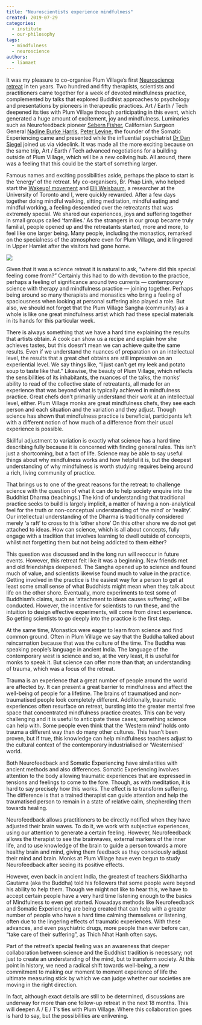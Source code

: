 ```yaml
---
title: "Neuroscientists experience mindfulness"
created: 2019-07-29
categories: 
  - institute
  - our-philosophy
tags: 
  - mindfulness
  - neuroscience
authors: 
  - liamaet
---
```


It was my pleasure to co-organise Plum Village’s first [Neuroscience retreat](https://plumvillage.org/retreats/info/neuroscience-retreat/) in ten years. Two hundred and fifty therapists, scientists and practitioners came together for a week of devoted mindfulness practice, complemented by talks that explored Buddhist approaches to psychology and presentations by pioneers in therapeutic practices. Art / Earth / Tech deepened its ties with Plum Village through participating in this event, which generated a huge amount of excitement, joy and mindfulness. Luminaries such as Neurofeedback pioneer [Sebern Fisher](https://www.sebernfisher.com/), Californian Surgeon General [Nadine Burke Harris](https://en.wikipedia.org/wiki/Nadine_Burke_Harris), [Peter Levine](https://traumahealing.org/about-us/), the founder of the Somatic Experiencing came and presented while the influential psychiatrist [Dr Dan Siegel](https://www.drdansiegel.com/) joined us via videolink. It was made all the more exciting because on the same trip, Art / Earth / Tech advanced negotiations for a building outside of Plum Village, which will be a new coliving hub. All around, there was a feeling that this could be the start of something larger.

Famous names and exciting possibilities aside, perhaps the place to start is the ‘energy’ of the retreat. My co-organisers, Br. Phap Linh, who helped start the [Wakeup! movement](https://wkup.org/) and [Elli Weisbaum](http://www.elliweisbaum.com/), a researcher at the University of Toronto and I, were quickly rewarded. After a few days together doing mindful walking, sitting meditation, mindful eating and mindful working, a feeling descended over the retreatants that was extremely special. We shared our experiences, joys and suffering together in small groups called ‘families.’ As the strangers in our group became truly familial, people opened up and the retreatants started, more and more, to feel like one larger being. Many people, including the monastics, remarked on the specialness of the atmosphere even for Plum Village, and it lingered in Upper Hamlet after the visitors had gone home.

![](assets/images/pv-neuroscience-retreat-2019.jpg)

Given that it was a science retreat it is natural to ask, “where did this special feeling come from?” Certainly this had to do with devotion to the practice, perhaps a feeling of significance around two currents — contemporary science with therapy and mindfulness practice — joining together. Perhaps being around so many therapists and monastics who bring a feeling of spaciousness when looking at personal suffering also played a role. But also, we should not forget that the Plum Village Sangha (community) as a whole is like one great mindfulness artist which had these special materials in its hands for this particular week.

There is always something that we have a hard time explaining the results that artists obtain. A cook can show us a recipe and explain how she achieves tastes, but this doesn’t mean we can achieve quite the same results. Even if we understand the nuances of preparation on an intellectual level, the results that a great chef obtains are still impressive on an experiential level. We say things like, “I just can’t get my leek and potato soup to taste like that.” Likewise, the beauty of Plum Village, which reflects the sensibilities of its inhabitants, the nuances of the talks, the monks’ ability to read of the collective state of retreatants, all made for an experience that was beyond what is typically achieved in mindfulness practice. Great chefs don’t primarily understand their work at an intellectual level, either. Plum Village monks are great mindfulness chefs, they see each person and each situation and the variation and they adjust. Though science has shown that mindfulness practice is beneficial, participants left with a different notion of how much of a difference from their usual experience is possible.

Skillful adjustment to variation is exactly what science has a hard time describing fully because it is concerned with finding general rules. This isn’t just a shortcoming, but a fact of life. Science may be able to say useful things about why mindfulness works and how helpful it is, but the deepest understanding of why mindfulness is worth studying requires being around a rich, living community of practice.

That brings us to one of the great reasons for the retreat: to challenge science with the question of what it can do to help society enquire into the Buddhist Dharma (teachings.) The kind of understanding that traditional practice seeks to build is largely implicit, a matter of having a non-analytical feel for the truth or non-conceptual understanding of ‘the mind’ or ‘reality’. Our intellectual understanding of the Dharma is traditionally considered merely ‘a raft’ to cross to this ‘other shore’ On this other shore we do not get attached to ideas. How can science, which is all about concepts, fully engage with a tradition that involves learning to dwell outside of concepts, whilst not forgetting them but not being addicted to them either?

This question was discussed and in the long run will reoccur in future events. However, this retreat felt like it was a beginning. New friends met and old friendships deepened. The Sangha opened up to science and found much of value, and scientists likewise found much to value in the practice. Getting involved in the practice is the easiest way for a person to get at least some small sense of what Buddhists might mean when they talk about life on the other shore. Eventually, more experiments to test some of Buddhism’s claims, such as ‘attachment to ideas causes suffering’, will be conducted. However, the incentive for scientists to run these, and the intuition to design effective experiments, will come from direct experience. So getting scientists to go deeply into the practice is the first step.

At the same time, Monastics were eager to learn from science and find common ground. Often in Plum Village we say that the Buddha talked about reincarnation because that was the culture of the time. The Buddha was speaking people’s language in ancient India. The language of the contemporary west is science and so, at the very least, it is useful for monks to speak it. But science can offer more than that; an understanding of trauma, which was a focus of the retreat.

Trauma is an experience that a great number of people around the world are affected by. It can present a great barrier to mindfulness and affect the well-being of people for a lifetime. The brains of traumatised and non-traumatised people look completely different. Additionally, traumatic experiences often resurface on retreat, bursting into the greater mental free space that concentrated mindfulness practice creates. This can be very challenging and it is useful to anticipate these cases; something science can help with. Some people even think that the ‘Western mind’ holds onto trauma a different way than do many other cultures. This hasn’t been proven, but if true, this knowledge can help mindfulness teachers adjust to the cultural context of the contemporary industrialised or ‘Westernised’ world.

Both Neurofeedback and Somatic Experiencing have similarities with ancient methods and also differences. Somatic Experiencing involves attention to the body allowing traumatic experiences that are expressed in tensions and feelings to come to the fore. Though, as with meditation, it is hard to say precisely how this works. The effect is to transform suffering. The difference is that a trained therapist can guide attention and help the traumatised person to remain in a state of relative calm, shepherding them towards healing.

Neurofeedback allows practitioners to be directly notified when they have adjusted their brain waves. To do it, we work with subjective experiences, using our attention to generate a certain feeling. However, Neurofeedback allows the therapist to see the brainwaves, external markers of the inner life, and to use knowledge of the brain to guide a person towards a more healthy brain and mind, giving them feedback as they consciously adjust their mind and brain. Monks at Plum Village have even begun to study Neurofeedback after seeing its positive effects.

However, even back in ancient India, the greatest of teachers Siddhartha Gautama (aka the Buddha) told his followers that some people were beyond his ability to help them. Though we might not like to hear this, we have to accept certain people have a very hard time listening enough to the basics of Mindfulness to even get started. Nowadays methods like Neurofeedback and Somatic Experiencing are being created that can help with a greater number of people who have a hard time calming themselves or listening, often due to the lingering effects of traumatic experiences. With these advances, and even psychiatric drugs, more people than ever before can, “take care of their suffering”, as Thich Nhat Hanh often says.

Part of the retreat’s special feeling was an awareness that deeper collaboration between science and the Buddhist tradition is necessary; not just to create an understanding of the mind, but to transform society. At this point in history, we need a radical shift towards well-being, a new commitment to making our moment to moment experience of life the ultimate measuring stick by which we can judge whether our societies are moving in the right direction.

In fact, although exact details are still to be determined, discussions are underway for more than one follow-up retreat in the next 18 months. This will deepen A / E / T’s ties with Plum Village. Where this collaboration goes is hard to say, but the possibilities are enlivening.
